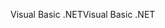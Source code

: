 <span data-ttu-id="3f952-101">Visual Basic .NET</span><span class="sxs-lookup"><span data-stu-id="3f952-101">Visual Basic .NET</span></span>